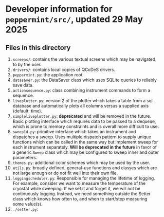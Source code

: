 # Developer information for `peppermint/src/`, updated 29 May 2025

## Files in this directory

1. `screens/`: contains the various textual screens which may be navigated to by the user.
2. `drivers/`: contains local copies of QCoDeS drivers.
3. `peppermint.py`: the application root.
4. `datasaver.py`: the DataSaver class which uses SQLite queries to reliably save data.
5. `actionsequence.py`: class combining instrument commands to form a sequence.
6. `liveplotter.py`: version 2 of the plotter which takes a table from a sql database and automatically plots all columns versus a supplied axis (default: time).
7. `simpleliveplotter.py`: **deprecated** and will be removed in the future. Basic plotting interface which requires data to be passed to a dequeue, which is prone to memory constraints and is overall more difficult to use.
8. `sweep1d.py`: primitive interface which takes an instrument and dispatches a sweep. Uses multiple dispatch pattern to supply unique functions which can be called in the same way but implement sweep for each instrument separately. **Will be deprecated in the future** in favor of a generic `Sweep` class which may be configured to sweep inner and outer parameters.
9. `themes.py`: additional color schemes which may be used by the user.
10. `utils.py`: broadly defined, general-use functions and classes which are not large enough or do not fit well into their own file. 
11. `loggingscheduler.py`: Responsible for managing the lifetime of logging. For example, consider we want to measure the temperature of the cryostat while sweeping. If we set it and forget it, we will not be continuously logging. Instead, we need something outside the Setter class which knows how often to, and when to start/stop measuring some value(s).
12. `./setter.py`:
